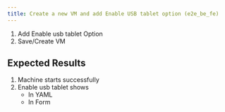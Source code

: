 ```yaml
---
title: Create a new VM and add Enable USB tablet option	(e2e_be_fe)
---
```

1. Add Enable usb tablet Option
1. Save/Create VM

## Expected Results

1. Machine starts successfully
1. Enable usb tablet shows
    - In YAML
    - In Form
